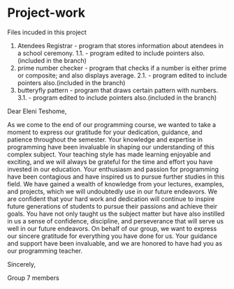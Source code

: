# Project-work
Files incuded in this project
  1. Atendees Registrar - program that stores information about
      atendees in a school ceremony.
          1.1. - program edited to include pointers also.(included in the branch)
  2. prime number checker - program that checks if a number is 
      either prime or composite; and also displays average.
          2.1.  - program edited to include pointers also.(included in the branch)
  3. butteryfly pattern - program that draws certain pattern with numbers.
          3.1.  - program edited to include pointers also.(included in the branch)

Dear Eleni Teshome,

As we come to the end of our programming course, we wanted to take a moment to express our gratitude for your dedication, guidance, and patience throughout the semester. Your knowledge and expertise in programming have been invaluable in shaping our understanding of this complex subject. Your teaching style has made learning enjoyable and exciting, and we will always be grateful for the time and effort you have invested in our education.
Your enthusiasm and passion for programming have been contagious and have inspired us to pursue further studies in this field. We have gained a wealth of knowledge from your lectures, examples, and projects, which we will undoubtedly use in our future endeavors.
We are confident that your hard work and dedication will continue to inspire future generations of students to pursue their passions and achieve their goals. You have not only taught us the subject matter but have also instilled in us a sense of confidence, discipline, and perseverance that will serve us well in our future endeavors.
On behalf of our group, we want to express our sincere gratitude for everything you have done for us. Your guidance and support have been invaluable, and we are honored to have had you as our programming teacher.

Sincerely,

Group 7 members
          
